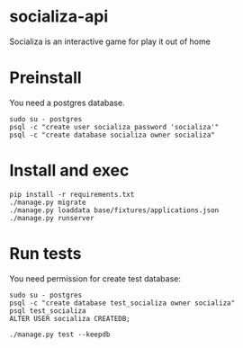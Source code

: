 # socializa-api

Socializa is an interactive game for play it out of home


# Preinstall

You need a postgres database.

    sudo su - postgres
    psql -c "create user socializa password 'socializa'"
    psql -c "create database socializa owner socializa"


# Install and exec

    pip install -r requirements.txt
    ./manage.py migrate
    ./manage.py loaddata base/fixtures/applications.json
    ./manage.py runserver


# Run tests

You need permission for create test database:

    sudo su - postgres
    psql -c "create database test_socializa owner socializa"
    psql test_socializa
    ALTER USER socializa CREATEDB;

    ./manage.py test --keepdb

